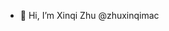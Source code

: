 - 👋 Hi, I’m Xinqi Zhu @zhuxinqimac

<!---
zhuxinqimac/zhuxinqimac is a ✨ special ✨ repository because its `README.md` (this file) appears on your GitHub profile.
You can click the Preview link to take a look at your changes.
--->
